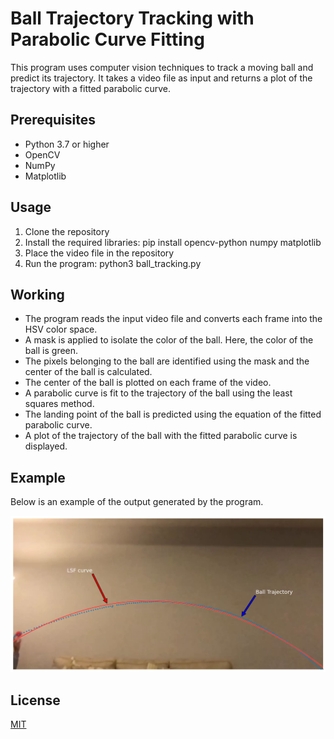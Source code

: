 # Ball Trajectory Tracking with Parabolic Curve Fitting
This program uses computer vision techniques to track a moving ball and predict its trajectory. It takes a video file as input and returns a plot of the trajectory with a fitted parabolic curve.

## Prerequisites
- Python 3.7 or higher
- OpenCV
- NumPy
- Matplotlib

## Usage
1. Clone the repository
2. Install the required libraries: pip install opencv-python numpy matplotlib
3. Place the video file in the repository
4. Run the program: python3 ball_tracking.py

## Working
- The program reads the input video file and converts each frame into the HSV color space.
- A mask is applied to isolate the color of the ball. Here, the color of the ball is green.
- The pixels belonging to the ball are identified using the mask and the center of the ball is calculated.
- The center of the ball is plotted on each frame of the video.
- A parabolic curve is fit to the trajectory of the ball using the least squares method.
- The landing point of the ball is predicted using the equation of the fitted parabolic curve.
- A plot of the trajectory of the ball with the fitted parabolic curve is displayed.

## Example
Below is an example of the output generated by the program.

![alt text](Ball_trajectory.png)

## License

[MIT](https://choosealicense.com/licenses/mit/)
